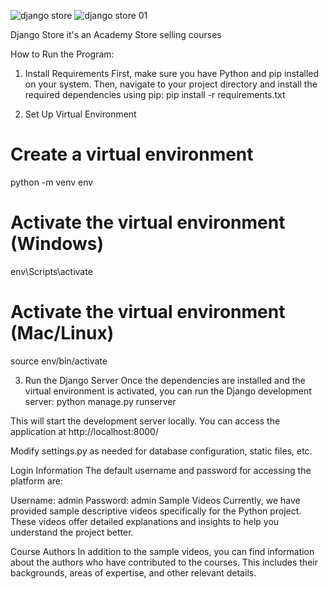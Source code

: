![django store](https://github.com/user-attachments/assets/853f1ec8-8237-4736-b96a-95c75acbc3f0)
![django store 01](https://github.com/user-attachments/assets/6d8f077b-73d2-49fb-9f42-66aba8de7a0a)

Django Store it's an Academy Store selling courses

How to Run the Program:

1. Install Requirements
First, make sure you have Python and pip installed on your system. Then, navigate to your project directory and install the required dependencies using pip:
pip install -r requirements.txt

2. Set Up Virtual Environment
# Create a virtual environment
python -m venv env

# Activate the virtual environment (Windows)
env\Scripts\activate

# Activate the virtual environment (Mac/Linux)
source env/bin/activate

3. Run the Django Server
Once the dependencies are installed and the virtual environment is activated, you can run the Django development server:
python manage.py runserver

This will start the development server locally. You can access the application at http://localhost:8000/

Modify settings.py as needed for database configuration, static files, etc.

Login Information
The default username and password for accessing the platform are:

Username: admin
Password: admin
Sample Videos
Currently, we have provided sample descriptive videos specifically for the Python project. These videos offer detailed explanations and insights to help you understand the project better.

Course Authors
In addition to the sample videos, you can find information about the authors who have contributed to the courses. This includes their backgrounds, areas of expertise, and other relevant details.

